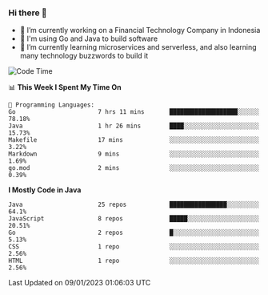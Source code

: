 ### Hi there 👋

<!--
**mazzama/mazzama** is a ✨ _special_ ✨ repository because its `README.md` (this file) appears on your GitHub profile.

Here are some ideas to get you started:

- 🔭 I’m currently working on ...
- 🌱 I’m currently learning ...
- 👯 I’m looking to collaborate on ...
- 🤔 I’m looking for help with ...
- 💬 Ask me about ...
- 📫 How to reach me: ...
- 😄 Pronouns: ...
- ⚡ Fun fact: ...
-->

- 🔭 I’m currently working on a Financial Technology Company in Indonesia
- :gun: I'm using Go and Java to build software
- 🌱 I’m currently learning microservices and serverless, and also learning many technology buzzwords to build it

<!--START_SECTION:waka-->
![Code Time](http://img.shields.io/badge/Code%20Time-2%2C496%20hrs%202%20mins-blue)

📊 **This Week I Spent My Time On** 

```text
💬 Programming Languages: 
Go                       7 hrs 11 mins       ███████████████████░░░░░░   78.18% 
Java                     1 hr 26 mins        ████░░░░░░░░░░░░░░░░░░░░░   15.73% 
Makefile                 17 mins             ░░░░░░░░░░░░░░░░░░░░░░░░░   3.22% 
Markdown                 9 mins              ░░░░░░░░░░░░░░░░░░░░░░░░░   1.69% 
go.mod                   2 mins              ░░░░░░░░░░░░░░░░░░░░░░░░░   0.39%

```

**I Mostly Code in Java** 

```text
Java                     25 repos            ████████████████░░░░░░░░░   64.1% 
JavaScript               8 repos             █████░░░░░░░░░░░░░░░░░░░░   20.51% 
Go                       2 repos             █░░░░░░░░░░░░░░░░░░░░░░░░   5.13% 
CSS                      1 repo              ░░░░░░░░░░░░░░░░░░░░░░░░░   2.56% 
HTML                     1 repo              ░░░░░░░░░░░░░░░░░░░░░░░░░   2.56%

```



 Last Updated on 09/01/2023 01:06:03 UTC
<!--END_SECTION:waka-->
